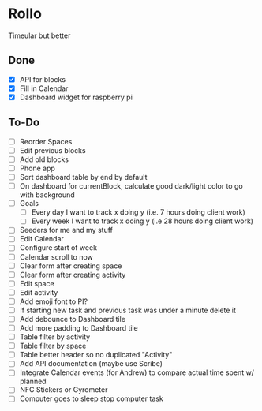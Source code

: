 # Rollo

Timeular but better

## Done
- [x] API for blocks
- [x] Fill in Calendar
- [x] Dashboard widget for raspberry pi

## To-Do
- [ ] Reorder Spaces
- [ ] Edit previous blocks
- [ ] Add old blocks
- [ ] Phone app
- [ ] Sort dashboard table by end by default
- [ ] On dashboard for currentBlock, calculate good dark/light color to go with background
- [ ] Goals
  - [ ] Every day I want to track x doing y (i.e. 7 hours doing client work)
  - [ ] Every week I want to track x doing y (i.e 28 hours doing client work)
- [ ] Seeders for me and my stuff
- [ ] Edit Calendar
- [ ] Configure start of week
- [ ] Calendar scroll to now
- [ ] Clear form after creating space
- [ ] Clear form after creating activity
- [ ] Edit space
- [ ] Edit activity
- [ ] Add emoji font to PI?
- [ ] If starting new task and previous task was under a minute delete it
- [ ] Add debounce to Dashboard tile
- [ ] Add more padding to Dashboard tile
- [ ] Table filter by activity
- [ ] Table filter by space
- [ ] Table better header so no duplicated "Activity"
- [ ] Add API documentation (maybe use Scribe)
- [ ] Integrate Calendar events (for Andrew) to compare actual time spent w/ planned
- [ ] NFC Stickers or Gyrometer
- [ ] Computer goes to sleep stop computer task
